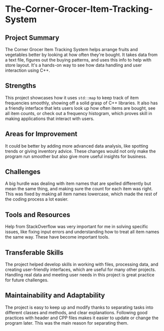 # The-Corner-Grocer-Item-Tracking-System

## Project Summary

The Corner Grocer Item Tracking System helps arrange fruits and vegetables better by looking at how often they're bought. It takes data from a text file, figures out the buying patterns, and uses this info to help with store layout. It's a hands-on way to see how data handling and user interaction using C++.

## Strengths

This project showcases how it uses `std::map` to keep track of item frequencies smoothly, showing off a solid grasp of C++ libraries. It also has a friendly interface that lets users look up how often items are bought, see all item counts, or check out a frequency histogram, which proves skill in making applications that interact with users.

## Areas for Improvement

It could be better by adding more advanced data analysis, like spotting trends or giving inventory advice. These changes would not only make the program run smoother but also give more useful insights for business.

## Challenges

A big hurdle was dealing with item names that are spelled differently but mean the same thing, and making sure the count for each item was right. This was fixed by making all item names lowercase, which made the rest of the coding process a lot easier.

## Tools and Resources

Help from StackOverflow was very important for me in solving specific issues, like fixing input errors and understanding how to treat all item names the same way. These have become important tools.

## Transferable Skills

The project helped develop skills in working with files, processing data, and creating user-friendly interfaces, which are useful for many other projects. Handling real data and meeting user needs in this project is great practice for future challenges.

## Maintainability and Adaptability

The project is easy to keep up and modify thanks to separating tasks into different classes and methods, and clear explanations. Following good practices with header and CPP files makes it easier to update or change the program later. This was the main reason for separating them.
